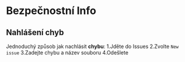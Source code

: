 # Bezpečnostní Info

## Nahlášení chyb

Jednoduchý způsob jak nachlásit **chybu**:
1.Jděte do Issues
2.Zvolte `New issue`
3.Zadejte chybu a název souboru
4.Odešlete
